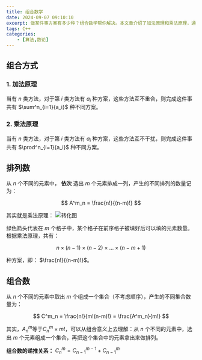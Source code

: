 ```yaml
---
title: 组合数学
date: 2024-09-07 09:10:10
excerpt: 做某件事方案有多少种？组合数学帮你解决。本文章介绍了加法原理和乘法原理，通过巧妙的方法排列、组合。
tags: C++
categories:
    - [算法,数论]
---
```


## 组合方式

### 1. 加法原理

当有 $n$ 类方法，对于第 $i$ 类方法有 $a_i$ 种方案，这些方法互不重合，则完成这件事共有 $\sum^n_{i=1}{a_i}$ 种不同方案。

### 2. 乘法原理

当有 $n$ 类方法，对于第 $i$ 类方法有 $a_i$ 种方案，这些方法互不干扰，则完成这件事共有 $\prod^n_{i=1}{a_i}$ 种不同方案。

## 排列数

从 $n$ 个不同的元素中， __依次__ 选出 $m$ 个元素排成一列，产生的不同排列的数量记为：

$$
A^m_n = \frac{n!}{(n-m)!}
$$

其实就是乘法原理：
![转化图](/images/组合数学-1.png)

绿色箭头代表在 $m$ 个格子中，某个格子在前序格子被填好后可以填的元素数量。根据乘法原理，共有：

$$
n \times (n - 1) \times (n - 2) \times \dots \times (n - m + 1)
$$

种方案，即： $\frac{n!}{(n-m)!}$。

## 组合数

从 $n$ 个不同的元素中取出 $m$ 个组成一个集合（不考虑顺序），产生的不同集合数量为：

$$
C^m_n = \frac{n!}{m!(n-m)!} = \frac{A^m_n}{m!}
$$

其实，$A^m_n$等于$C^m_n \times m!$，可以从组合意义上去理解：从 $n$ 个不同的元素中，选出 $m$ 个元素组成一个集合，再把这个集合中的元素拿出来做排列。

__组合数的递推关系：__ $C^m_n = C^{m-1}_{n-1} + C^{m}_{n-1}$
